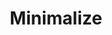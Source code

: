 ---
title: Minimalize 
type: portfolio
category: communications-design
client: The type that minimalizes.
media: Design Thinking | Design Research | Social Media | Critical Design 
dateStart: Fall 2016 
dateEnd: Fall 2016
description: Minimalize is a dynamic typeface that was designed to embody the evolution of social media. Like with social media platforms, ‘Minimalize’ evolves based off of users engagement within a pre-defined system. Each time a user uses a character in their text, the character loses one of its axis points. The typeface continues to simplify until there is one a single line remaining, making the characters almost indistinguishable from one-another.
image: /minimalize.gif
tags: Design Research, Prototyping, UXpin
featuredImage: /minimalize-poster_mockup.png
cModules: {
    moduleOne: { 
        item: pdf, 
        header: "Researching the History of Social Media",
        class: "col-xs-12, col-sm-12, col-md-12, col-lg-12",
        image: "/Projects/Social-Media/Assignment-2.pdf",
        style: "",
    },
    moduleTwo: { 
            item: image, 
            class: "col-xs-12, col-sm-12, col-md-6, col-lg-6",
            image: "/Projects/Social-Media/sm-research1.jpg",
            style: "",
        },
     moduleThree: { 
            item: image, 
            class: "col-xs-12, col-sm-12, col-md-6, col-lg-6",
            image: "/Projects/Social-Media/sm-research2.jpg",
            style: "",
        
        },
    moduleFour: { 
            item: image, 
            header: Visual Language, 
            class: "col-xs-12, col-sm-12, col-md-12, col-lg-12", 
            image: "/Projects/Social-Media/minimalize-01.png",
            style: "",
        }
    
}

---